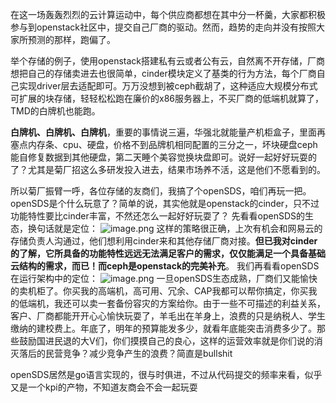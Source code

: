 在这一场轰轰烈烈的云计算运动中，每个供应商都想在其中分一杯羹，大家都积极参与到openstack社区中，提交自己厂商的驱动。然而，趋势的走向并没有按照大家所预测的那样，跑偏了。

举个存储的例子，使用openstack搭建私有云或者公有云，自然离不开存储，厂商想把自己的存储卖进去也很简单，cinder模块定义了基类的行为方法，每个厂商自己实现driver层去适配即可。万万没想到被ceph截胡了，这种适应大规模分布式可扩展的块存储，轻轻松松跑在廉价的x86服务器上，不买厂商的低端机就算了，TMD的白牌机也能跑。

**白牌机、白牌机、白牌机**，重要的事情说三遍，华强北就能量产机柜盒子，里面再塞点内存条、cpu、硬盘，价格不到品牌机相同配置的三分之一，坏块硬盘ceph能自修复数据到其他硬盘，第二天睡个美容觉换块盘即可。说好一起好好玩耍的了？尤其是菊厂招这么多研发投入进去，结果市场养不活，这是他们不愿看到的。

所以菊厂振臂一呼，各位存储的友商们，我搞了个openSDS，咱们再玩一把。openSDS是个什么玩意了？简单的说，其实他就是openstack的cinder，只不过功能特性要比cinder丰富，不然还怎么一起好好玩耍了？
先看看openSDS的生态，换句话就是定位：
![image.png](https://github.com/jwongzblog/myblog/blob/master/linux/storage1.png)
这样的策略很正确，上次有机会和网易云的存储负责人沟通过，他们想利用cinder来和其他存储厂商对接。**但已我对cinder的了解，它所具备的功能特性远远无法满足客户的需求，仅仅能满足一个具备基础云结构的需求，而已！而ceph是openstack的完美补充**。
我们再看看openSDS在运行架构中的定位：
![image.png](https://github.com/jwongzblog/myblog/blob/master/linux/storage2.png)
一旦openSDS生态成熟，厂商们又能愉快的卖机柜了。你买我的高端机，高可用、冗余、CAP我都可以帮你搞定，你买我的低端机，我还可以卖一套备份容灾的方案给你。由于一些不可描述的利益关系，客户、厂商都能开开心心愉快玩耍了，羊毛出在羊身上，浪费的只是纳税人、学生缴纳的建校费上。年底了，明年的预算能发多少，就看年底能突击消费多少了。那些鼓励国进民退的大V们，你们摸摸自己的良心，这样的运营效率就是你们说的消灭落后的民营竞争？减少竞争产生的浪费？简直是bullshit

openSDS居然是go语言实现的，很与时俱进，不过从代码提交的频率来看，似乎又是一个kpi的产物，不知道友商会不会一起玩耍

